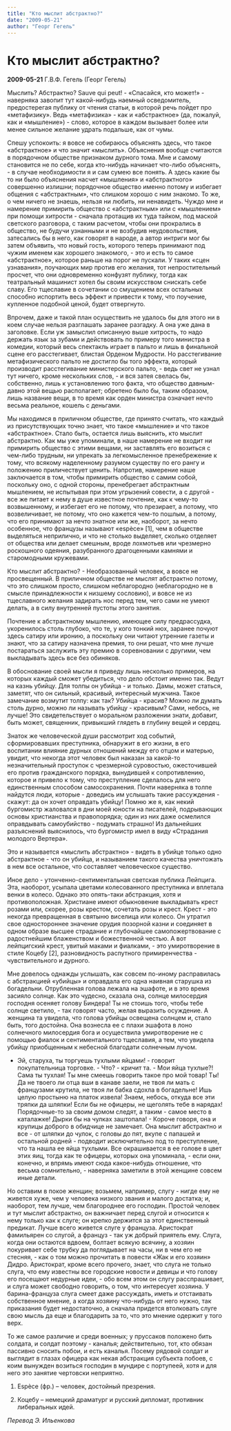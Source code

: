 ```yaml
---
title: "Кто мыслит абстрактно?"
date: "2009-05-21"
author: "Георг Гегель"
---
```


# Кто мыслит абстрактно?

**2009-05-21** Г.В.Ф. Гегель (Георг Гегель)

Мыслить? Абстрактно? Sauve qui peut! - «Спасайся, кто может!» - наверняка завопит тут какой-нибудь наемный осведомитель, предостерегая публику от чтения статьи, в которой речь пойдет про «метафизику». Ведь «метафизика» - как и «абстрактное» (да, пожалуй, как и «мышление») - слово, которое в каждом вызывает более или менее сильное желание удрать подальше, как от чумы.

Спешу успокоить: я вовсе не собираюсь объяснять здесь, что такое «абстрактное» и что значит «мыслить». Объяснения вообще считаются в порядочном обществе признаком дурного тома. Мне и самому становится не по себе, когда кто-нибудь начинает что-либо объяснять, - в случае необходимости я и сам сумею все понять. А здесь какие бы то ни было объяснения насчет «мышления» и «абстрактного» совершенно излишни; порядочное общество именно потому и избегает общения с «абстрактным», что слишком хорошо с ним знакомо. То же, о чем ничего не знаешь, нельзя ни любить, ни ненавидеть. Чуждо мне и намерение примирить общество с «абстрактным» или с «мышлением» при помощи хитрости - сначала протащив их туда тайком, под маской светского разговора, с таким расчетом, чтобы они прокрались в общество, не будучи узнанными и не возбудив неудовольствия, затесались бы в него, как говорят в народе, а автор интриги мог бы затем объявить, что новый гость, которого теперь принимают под чужим именем как хорошего знакомого, - это и есть то самое «абстрактное», которое раньше на порог не пускали. У таких «сцен узнавания», поучающих мир против его желания, тот непростительный просчет, что они одновременно конфузят публику, тогда как театральный машинист хотел бы своим искусством снискать себе славу. Его тщеславие в сочетании со смущением всех остальных способно испортить весь эффект и привести к тому, что поучение, купленное подобной ценой, будет отвергнуто.

Впрочем, даже и такой план осуществить не удалось бы для этого ни в коем случае нельзя разглашать заранее разгадку. А она уже дана в заголовке. Если уж замыслил описанную выше хитрость, то надо держать язык за зубами и действовать по примеру того министра в комедии, который весь спектакль играет в пальто и лишь в финальной сцене его расстегивает, блистая Орденом Мудрости. Но расстегивание метафизического пальто не достигло бы того эффекта, который производит расстегивание министерского пальто, - ведь свет не узнал тут ничего, кроме нескольких слов, - и вся затея свелась бы, собственно, лишь к установлению того факта, что общество давным-давно этой вещью располагает; обретено было бы, таким образом, лишь название вещи, в то время как орден министра означает нечто весьма реальное, кошель с деньгами.

Мы находимся в приличном обществе, где принято считать, что каждый из присутствующих точно знает, что такое «мышление» и что такое «абстрактное». Стало быть, остается лишь выяснить, кто мыслит абстрактно. Как мы уже упоминали, в наше намерение не входит ни примирить общество с этими вещами, ни заставлять его возиться с чем-либо трудным, ни упрекать за легкомысленное пренебрежение к тому, что всякому наделенному разумом существу по его рангу и положению приличествует ценить. Напротив, намерение наше заключается в том, чтобы примирить общество с самим собой, поскольку оно, с одной стороны, пренебрегает абстрактным мышлением, не испытывая при этом угрызений совести, а с другой - все же питает к нему в душе известное почтение, как к чему-то возвышенному, и избегает его не потому, что презирает, а потому, что возвеличивает, не потому, что оно кажется чем-то пошлым, а потому, что его принимают за нечто знатное или же, наоборот, за нечто особенное, что французы называют «espèce» [1], чем в обществе выделяться неприлично, и что не столько выделяет, сколько отделяет от общества или делает смешным, вроде лохмотьев или чрезмерно роскошного одеяния, разубранного драгоценными камнями и старомодными кружевами.

Кто мыслит абстрактно? - Необразованный человек, а вовсе не просвещенный. В приличном обществе не мыслят абстрактно потому, что это слишком просто, слишком неблагородно (неблагородно не в смысле принадлежности к низшему сословию), и вовсе не из тщеславного желания задирать нос перед тем, чего сами не умеют делать, а в силу внутренней пустоты этого занятия.

Почтение к абстрактному мышлению, имеющее силу предрассудка, укоренилось столь глубоко, что те, у кого тонкий нюх, заранее почуют здесь сатиру или иронию, а поскольку они читают утренние газеты и знают, что за сатиру назначена премия, то они решат, что мне лучше постараться заслужить эту премию в соревновании с другими, чем выкладывать здесь все без обиняков.

В обоснование своей мысли я приведу лишь несколько примеров, на которых каждый сможет убедиться, что дело обстоит именно так. Ведут на казнь убийцу. Для толпы он убийца - и только. Дамы, может статься, заметят, что он сильный, красивый, интересный мужчина. Такое замечание возмутит толпу: как так? Убийца - красив? Можно ли думать столь дурно, можно ли называть убийцу - красивым? Сами, небось, не лучше! Это свидетельствует о моральном разложении знати, добавит, быть может, священник, привыкший глядеть в глубину вещей и сердец.

Знаток же человеческой души рассмотрит ход событий, сформировавших преступника, обнаружит в его жизни, в его воспитании влияние дурных отношений между его отцом и матерью, увидит, что некогда этот человек был наказан за какой-то незначительный проступок с чрезмерной суровостью, ожесточившей его против гражданского порядка, вынудившей к сопротивлению, которое и привело к тому, что преступление сделалось для него единственным способом самосохранения. Почти наверняка в толпе найдутся люди, которые - доведись им услышать такие рассуждения - скажут: да он хочет оправдать убийцу! Помню же я, как некий бургомистр жаловался в дни моей юности на писателей, подрывающих основы христианства и правопорядка; один из них даже осмелился оправдывать самоубийство - подумать страшно! Из дальнейших разъяснений выяснилось, что бургомистр имел в виду «Страдания молодого Вертера».

Это и называется «мыслить абстрактно» - видеть в убийце только одно абстрактное - что он убийца, и называнием такого качества уничтожать в нем все остальное, что составляет человеческое существо.

Иное дело - утонченно-сентиментальная светская публика Лейпцига. Эта, наоборот, усыпала цветами колесованного преступника и вплетала венки в колесо. Однако это опять-таки абстракция, хотя и противоположная. Христиане имеют обыкновение выкладывать крест розами или, скорее, розы крестом, сочетать розы и крест. Крест - это некогда превращенная в святыню виселица или колесо. Он утратил свое одностороннее значение орудия позорной казни и соединяет в одном образе высшее страдание и глубочайшее самопожертвование с радостнейшим блаженством и божественной честью. А вот лейпцигский крест, увитый маками и фиалками, - это умиротворение в стиле Коцебу [2], разновидность распутного примиренчества - чувствительного и дурного.

Мне довелось однажды услышать, как совсем по-иному расправилась с абстракцией «убийцы» и оправдала его одна наивная старушка из богадельни. Отрубленная голова лежала на эшафоте, и в это время засияло солнце. Как это чудесно, сказала она, солнце милосердия господня осеняет голову Биндера! Ты не стоишь того, чтобы тебе солнце светило, - так говорят часто, желая выразить осуждение. А женщина та увидела, что голова убийцы освещена солнцем и, стало быть, того достойна. Она вознесла ее с плахи эшафота в лоно солнечного милосердия бога и осуществила умиротворение не с помощью фиалок и сентиментального тщеславия, а тем, что увидела убийцу приобщенным к небесной благодати солнечным лучом.

- Эй, старуха, ты торгуешь тухлыми яйцами! - говорит покупательница торговке. - Что? - кричит та. - Мои яйца тухлые?! Сама ты тухлая! Ты мне смеешь говорить такое про мой товар! Ты! Да не твоего ли отца вши в канаве заели, не твоя ли мать с французами крутила, не твоя ли бабка сдохла в богадельне! Ишь целую простыню на платок извела! Знаем, небось, откуда все эти тряпки да шляпки! Если бы не офицеры, не щеголять тебе в нарядах! Порядочные-то за своим домом следят, а таким - самое место в каталажке! Дырки бы на чулках заштопала! - Короче говоря, она и крупицы доброго в обидчице не замечает. Она мыслит абстрактно и все - от шляпки до чулок, с головы до пят, вкупе с папашей и остальной родней - подводит исключительно под то преступление, что та нашла ее яйца тухлыми. Все окрашивается в ее голове в цвет этих яиц, тогда как те офицеры, которых она упоминала, - если они, конечно, и впрямь имеют сюда какое-нибудь отношение, что весьма сомнительно, - наверняка заметили в этой женщине совсем иные детали.

Но оставим в покое женщин; возьмем, например, слугу - нигде ему не живется хуже, чем у человека низкого звания и малого достатка; и, наоборот, тем лучше, чем благороднее его господин. Простой человек и тут мыслит абстрактно, он важничает перед слугой и относится к нему только как к слуге; он крепко держится за этот единственный предикат. Лучше всего живется слуге у француза. Аристократ фамильярен со слугой, а француз - так уж добрый приятель ему. Слуга, когда они остаются вдвоем, болтает всякую всячину, а хозяин покуривает себе трубку да поглядывает на часы, ни в чем его не стесняя, - как о том можно прочитать в повести «Жак и его хозяин» Дидро. Аристократ, кроме всего прочего, знает, что слуга не только слуга, что ему известны все городские новости и девицы и что голову его посещают недурные идеи, - обо всем этом он слугу расспрашивает, и слуга может свободно говорить, о том, что интересует хозяина. У барина-француза слуга смеет даже рассуждать, иметь и отстаивать собственное мнение, а когда хозяину что-нибудь от него нужно, так приказания будет недостаточно, а сначала придется втолковать слуге свою мысль да еще и благодарить за то, что это мнение одержит у того верх.

То же самое различие и среди военных; у пруссаков положено бить солдата, и солдат поэтому - каналья; действительно, тот, кто обязан пассивно сносить побои, и есть каналья. Посему рядовой солдат и выглядит в глазах офицера как некая абстракция субъекта побоев, с коим вынужден возиться господин в мундире с портупеей, хотя и для него это занятие чертовски неприятно.

1. Espèce (фр.) – человек, достойный презрения.

2. Коцебу – немецкий драматург и русский дипломат, противник либеральных идей.

*Перевод Э. Ильенкова*